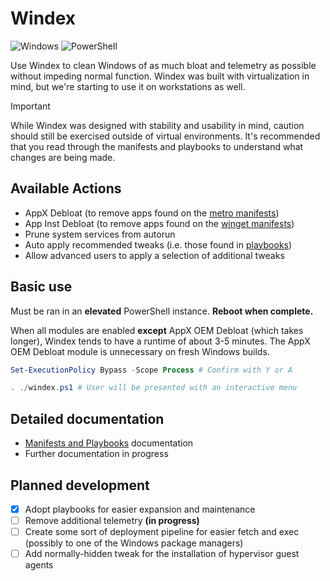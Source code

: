 # Windex

![Windows](https://img.shields.io/badge/Windows-0078D6?style=for-the-badge&logo=windows&logoColor=white) ![PowerShell](https://img.shields.io/badge/PowerShell-%235391FE.svg?style=for-the-badge&logo=powershell&logoColor=white)

Use Windex to clean Windows of as much bloat and telemetry as possible without impeding normal function. Windex was built with virtualization in mind, but we're starting to use it on workstations as well.

> [!IMPORTANT]
> While Windex was designed with stability and usability in mind, caution should still be exercised outside of virtual environments. It's recommended that you read through the manifests and playbooks to understand what changes are being made.

## Available Actions

* AppX Debloat (to remove apps found on the [metro manifests](./defs/metro/))
* App Inst Debloat (to remove apps found on the [winget manifests](./defs/winget/))
* Prune system services from autorun
* Auto apply recommended tweaks (i.e. those found in [playbooks](./defs/general.yaml))
* Allow advanced users to apply a selection of additional tweaks

## Basic use

Must be ran in an **elevated** PowerShell instance. **Reboot when complete.**

When all modules are enabled **except** AppX OEM Debloat (which takes longer), Windex tends to have a runtime of about 3-5 minutes. The AppX OEM Debloat module is unnecessary on fresh Windows builds.
```powershell
Set-ExecutionPolicy Bypass -Scope Process # Confirm with Y or A

. ./windex.ps1 # User will be presented with an interactive menu
```

## Detailed documentation

- [Manifests and Playbooks](defs/README.md) documentation
- Further documentation in progress

## Planned development

- [x] Adopt playbooks for easier expansion and maintenance
- [ ] Remove additional telemetry **(in progress)**
- [ ] Create some sort of deployment pipeline for easier fetch and exec (possibly to one of the Windows package managers)
- [ ] Add normally-hidden tweak for the installation of hypervisor guest agents
